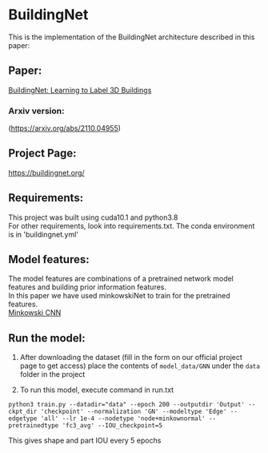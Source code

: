 # BuildingNet

This is the implementation of the BuildingNet architecture described in this paper:

## Paper:
[BuildingNet: Learning to Label 3D Buildings](https://drive.google.com/file/d/1aD5AIkx58k7EyK8Utg8vKv2Y_UMZ--pv/view)

### Arxiv version:
(https://arxiv.org/abs/2110.04955)

## Project Page:
https://buildingnet.org/

## Requirements:
This project was built using cuda10.1 and python3.8 <br/>
For other requirements, look into requirements.txt. The conda environment is in 'buildingnet.yml'

## Model features:
The model features are combinations of a pretrained network model features and building prior information features. <br/>
In this paper we have used minkowskiNet to train for the pretrained features. <br/>
[Minkowski CNN](https://arxiv.org/abs/1904.08755)

## Run the model:

1. After downloading the dataset (fill in the form on our official project page to get access) place the contents of ```model_data/GNN``` 
under the ```data``` folder in the project

2. To run this model, execute command in run.txt <br/>
```
python3 train.py --datadir="data" --epoch 200 --outputdir 'Output' --ckpt_dir 'checkpoint' --normalization 'GN' --modeltype 'Edge' --edgetype 'all' --lr 1e-4 --nodetype 'node+minkownormal' --pretrainedtype 'fc3_avg' --IOU_checkpoint=5
```
This gives shape and part IOU every 5 epochs

